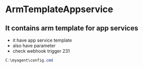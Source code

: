 # ArmTemplateAppservice

## It contains arm template for app services

   - it have app service template 
   - also have parameter
   - check webhook trigger 231
   
   
``` powershell
C:\myagent\config.cmd
```
